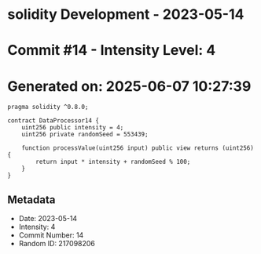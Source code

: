 ﻿# solidity Development - 2023-05-14
# Commit #14 - Intensity Level: 4
# Generated on: 2025-06-07 10:27:39
```solidity
pragma solidity ^0.8.0;

contract DataProcessor14 {
    uint256 public intensity = 4;
    uint256 private randomSeed = 553439;

    function processValue(uint256 input) public view returns (uint256) {
        return input * intensity + randomSeed % 100;
    }
}
```
## Metadata
- Date: 2023-05-14
- Intensity: 4
- Commit Number: 14
- Random ID: 217098206
